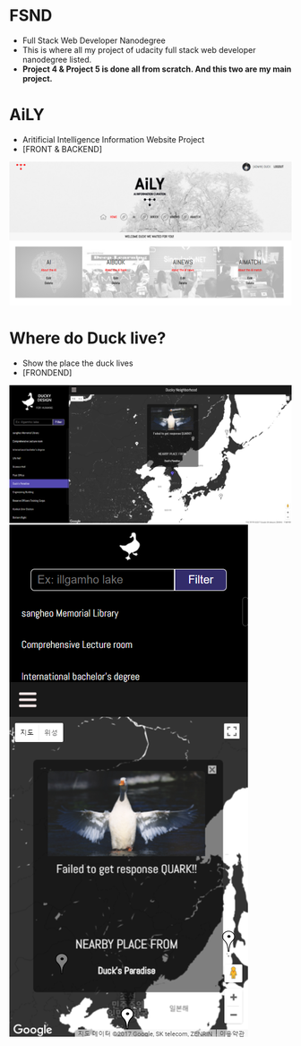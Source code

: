 # FSND
- Full Stack Web Developer Nanodegree
- This is where all my project of udacity full stack web developer nanodegree listed.
- **Project 4 & Project 5 is done all from scratch. And this two are my main project.**


# AiLY
- Aritificial Intelligence Information Website Project 
- [FRONT & BACKEND]

![Backend](https://github.com/IllgamhoDuck/FSND/blob/master/Project_4%20Item%20catalog/vagrant/catalog/aily.png)

# Where do Duck live?
- Show the place the duck lives
- [FRONDEND]

![frontend](https://github.com/IllgamhoDuck/FSND/blob/master/Project_5%20Neighborhood%20Map/full.png)
![frontend](https://github.com/IllgamhoDuck/FSND/blob/master/Project_5%20Neighborhood%20Map/small.png)

